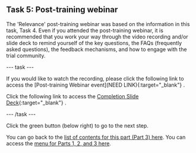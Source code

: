 ## Task 5: Post-training webinar

The 'Relevance' post-training webinar was based on the information in this task, Task 4. Even if you attended the post-training webinar, it is recommended that you work your way through the video recording and/or slide deck to remind yourself of the key questions, the FAQs (frequently asked questions), the feedback mechanisms, and how to engage with the trial community. 

--- task ---

If you would like to watch the recording, please click the following link to access the [Post-training Webinar event](NEED LINK){:target="_blank"} .

Click the following link to access the [Completion Slide Deck](https://ncce.io/OCsl4I){:target="_blank"} .

--- /task ---

Click the green button (below right) to go to the next step.

You can go back to the [list of contents for this part (Part 3) here](https://projects.raspberrypi.org/en/projects/Year8-RelevanceTraining-Part3-GBICi4). 
You can access the [menu for Parts 1, 2, and 3 here](https://projects.raspberrypi.org/en/pathways/year8-relevancetraining-gbici4).
